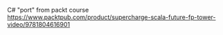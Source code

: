 C# "port" from packt course https://www.packtpub.com/product/supercharge-scala-future-fp-tower-video/9781804616901
